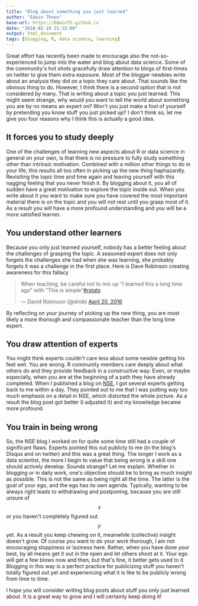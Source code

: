 ```yaml
---
title: "Blog about something you just learned"
author: "Edwin Thoen"
base-url: https://EdwinTh.github.io
date: "2018-02-19 21:15:00"
output: html_document
tags: [blogging, R, data science, learning]
---
```


Great effort has recently been made to encourage also the not-so-experienced to jump into the water and blog about data science. Some of the community's hot shots gracefully draw attention to blogs of first-times on twitter to give them extra exposure. Most of the blogger newbies write about an analysis they did on a topic they care about. That sounds like the obvious thing to do. However, I think there is a second option that is not considered by many. That is writing about a topic you just learned. This might seem strange, why would you want to tell the world about something you are by no means an expert on? Won't you just make a fool of yourself by pretending you know stuff you just picked up? I don't think so, let me give you four reasons why I think this is actually a good idea.

## It forces you to study deeply

One of the challenges of learning new aspects about R or data science in general on your own, is that there is no pressure to fully study something other than intrinsic motivation. Combined with a million other things to do in your life, this results all too often in picking up the new thing haphazardly. Revisiting the topic time and time again and leaving yourself with this nagging feeling that you never finish it. By blogging about it, you all of sudden have a great motivation to explore the topic inside out. When you write about it you want to make sure you have covered the most important material there is on the topic and you will not rest until you grasp most of it. As a result you will have a more profound understanding and you will be a more satisfied learner.

## You understand other learners

Because you only just learned yourself, nobody has a better feeling about the challenges of grasping the topic. A seasoned expert does not only forgets the challenges she had when she was learning, she probably forgets it was a challenge in the first place. Here is Dave Robinson creating awareness for this fallacy

<blockquote class="twitter-tweet" data-lang="en"><p lang="en" dir="ltr">When teaching, be careful not to mix up &quot;I learned this a long time ago&quot; with &quot;This is simple&quot;<a href="https://twitter.com/hashtag/rstats?src=hash&amp;ref_src=twsrc%5Etfw">#rstats</a></p>&mdash; David Robinson (@drob) <a href="https://twitter.com/drob/status/722806375005302785?ref_src=twsrc%5Etfw">April 20, 2016</a></blockquote>
<script async src="https://platform.twitter.com/widgets.js" charset="utf-8"></script>

By reflecting on your journey of picking up the new thing, you are most likely a more thorough and compassionate teacher than the long time expert.

## You draw attention of experts

You might think experts couldn't care less about some newbie getting his feet wet. You are wrong. R community members care deeply about what others do and they provide feedback in a constructive way. Even, or maybe especially, when you are at the beginning of a path they have already completed. When I published a blog on [NSE](https://edwinth.github.io/blog/nse/), I got several experts getting back to me within a day. They pointed out to me that I was putting way too much emphasis on a detail in NSE, which distorted the whole picture. As a result the blog post got better (I adjusted it) and my knowledge became more profound.

## You train in being wrong

So, the NSE blog I worked on for quite some time still had a couple of significant flaws. Experts pointed this out publicly to me (in the blog's Disqus and on twitter) and this was a great thing. The longer I work as a data scientist, the more I begin to value that being wrong is a skill one should actively develop. Sounds strange? Let me explain. Whether in blogging or in daily work, one's objective should be to bring as much insight as possible. This is not the same as being right all the time. The latter is the goal of your ego, and the ego has its own agenda. Typically, wanting to be always right leads to withdrawing and postponing, because you are still unsure of $$x$$ or you haven't completely figured out $$y$$ yet. As a result you keep chewing on it, meanwhile (collective) insight doesn't grow. Of course you want to do your work thorough, I am not encouraging sloppiness or laziness here. Rather, when you have done your best, by all means get it out in the open and let others shoot at it. Your ego will get a few blows now and then, but that's fine, it better gets used to it. Blogging in this way is a perfect practice for publicizing stuff you haven't totally figured out yet and experiencing what it is like to be publicly wrong from time to time.

I hope you will consider writing blog posts about stuff you only just learned about. It is a great way to grow and I will certainly keep doing it!
